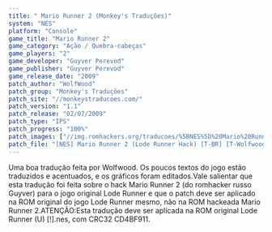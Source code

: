 ```yaml
---
title: " Mario Runner 2 (Monkey's Traduções)"
system: "NES"
platform: "Console"
game_title: "Mario Runner 2"
game_category: "Ação / Quebra-cabeças"
game_players: "2"
game_developer: "Guyver Perevod"
game_publisher: "Guyver Perevod"
game_release_date: "2009"
patch_author: "WolfWood"
patch_group: "Monkey's Traduções"
patch_site: "//monkeystraducoes.com/"
patch_version: "1.1"
patch_release: "02/07/2009"
patch_type: "IPS"
patch_progress: "100%"
patch_images: ["//img.romhackers.org/traducoes/%5BNES%5D%20Mario%20Runner%202%20-%20Monkey's%20Tradu%C3%A7%C3%B5es%20-%201.png","//img.romhackers.org/traducoes/%5BNES%5D%20Mario%20Runner%202%20-%20Monkey's%20Tradu%C3%A7%C3%B5es%20-%202.png","//img.romhackers.org/traducoes/%5BNES%5D%20Mario%20Runner%202%20-%20Monkey's%20Tradu%C3%A7%C3%B5es%20-%203.png"]
patch_file: "[NES] Mario Runner 2 (Lode Runner Hack) [T-BR] [T-Wolfwood G-Monkey's Traduções] [V-1.1 P-100% A-2009].rar"
---
```

Uma boa tradução feita por Wolfwood. Os poucos textos do jogo estão traduzidos e acentuados, e os gráficos foram editados.Vale salientar que esta tradução foi feita sobre o hack Mario Runner 2 (do romhacker russo Guyver) para o jogo original Lode Runner e que o patch deve ser aplicado na ROM original do jogo Lode Runner mesmo, não na ROM hackeada Mario Runner 2.ATENÇÃO:Esta tradução deve ser aplicada na ROM original Lode Runner (U) [!].nes, com CRC32 CD4BF911.